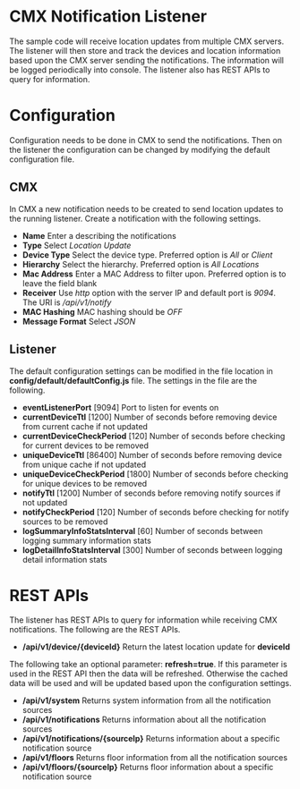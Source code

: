 # CMX Notification Listener #

The sample code will receive location updates from multiple CMX servers. The listener will
then store and track the devices and location information based upon the CMX server sending
the notifications. The information will be logged periodically into console. The listener
also has REST APIs to query for information.

# Configuration #

Configuration needs to be done in CMX to send the notifications. Then on the listener the
configuration can be changed by modifying the default configuration file.

## CMX ##

In CMX a new notification needs to be created to send location updates to the running
listener. Create a notification with the following settings.

  * **Name** Enter a describing the notifications
  * **Type** Select _Location Update_
  * **Device Type** Select the device type. Preferred option is _All_ or _Client_
  * **Hierarchy** Select the hierarchy. Preferred option is _All Locations_
  * **Mac Address** Enter a MAC Address to filter upon. Preferred option is to leave the field blank
  * **Receiver** Use _http_ option with the server IP and default port is _9094_. The URI is _/api/v1/notify_
  * **MAC Hashing** MAC hashing should be _OFF_
  * **Message Format** Select _JSON_

## Listener ##

The default configuration settings can be modified in the file location in **config/default/defaultConfig.js**
file. The settings in the file are the following.

  * **eventListenerPort** [9094] Port to listen for events on
  * **currentDeviceTtl** [1200] Number of seconds before removing device from current cache if not updated
  * **currentDeviceCheckPeriod** [120] Number of seconds before checking for current devices to be removed
  * **uniqueDeviceTtl** [86400] Number of seconds before removing device from unique cache if not updated
  * **uniqueDeviceCheckPeriod** [1800] Number of seconds before checking for unique devices to be removed
  * **notifyTtl** [1200] Number of seconds before removing notify sources if not updated
  * **notifyCheckPeriod** [120] Number of seconds before checking for notify sources to be removed
  * **logSummaryInfoStatsInterval** [60] Number of seconds between logging summary information stats
  * **logDetailInfoStatsInterval** [300] Number of seconds between logging detail information stats
  
# REST APIs #

The listener has REST APIs to query for information while receiving CMX notifications. The
following are the REST APIs.

   * **/api/v1/device/{deviceId}** Return the latest location update for **deviceId**

The following take an optional parameter: **refresh=true**. If this parameter is used in the
REST API then the data will be refreshed. Otherwise the cached data will be used and will
be updated based upon the configuration settings.

   * **/api/v1/system** Returns system information from all the notification sources
   * **/api/v1/notifications** Returns information about all the notification sources
   * **/api/v1/notifications/{sourceIp}** Returns information about a specific notification source
   * **/api/v1/floors** Returns floor information from all the notification sources
   * **/api/v1/floors/{sourceIp}** Returns floor information about a specific notification source